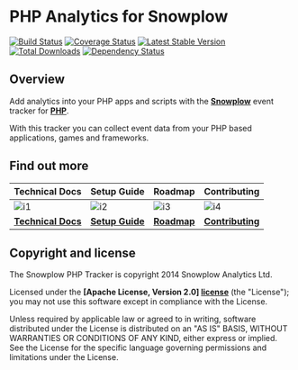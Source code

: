 PHP Analytics for Snowplow
==========================
[![Build Status][travis-image]][travis]
[![Coverage Status][coveralls-image]][coveralls]
[![Latest Stable Version][packagist-image-1]][packagist-1]
[![Total Downloads][packagist-image-2]][packagist-2]
[![Dependency Status][versioneye-image]][versioneye]

## Overview

Add analytics into your PHP apps and scripts with the **[Snowplow][1]** event tracker for **[PHP][2]**.

With this tracker you can collect event data from your PHP based applications, games and frameworks.

## Find out more

| Technical Docs                  | Setup Guide               | Roadmap                 | Contributing                      |
|---------------------------------|---------------------------|-------------------------|-----------------------------------|
| ![i1][techdocs-image]           | ![i2][setup-image]        | ![i3][roadmap-image]    | ![i4][contributing-image]         |
| **[Technical Docs][techdocs]**  | **[Setup Guide][setup]**  | **[Roadmap][roadmap]**  | **[Contributing][contributing]**  |

## Copyright and license

The Snowplow PHP Tracker is copyright 2014 Snowplow Analytics Ltd.

Licensed under the **[Apache License, Version 2.0] [license]** (the "License");
you may not use this software except in compliance with the License.

Unless required by applicable law or agreed to in writing, software
distributed under the License is distributed on an "AS IS" BASIS,
WITHOUT WARRANTIES OR CONDITIONS OF ANY KIND, either express or implied.
See the License for the specific language governing permissions and
limitations under the License.

[1]: http://snowplowanalytics.com/
[2]: http://php.net/

[travis]: https://travis-ci.org/snowplow/snowplow-php-tracker
[travis-image]: https://travis-ci.org/snowplow/snowplow-php-tracker.svg?branch=master
[coveralls]: https://coveralls.io/r/snowplow/snowplow-php-tracker?branch=master
[coveralls-image]: https://coveralls.io/repos/snowplow/snowplow-php-tracker/badge.png?branch=master
[versioneye]: https://www.versioneye.com/user/projects/542ac2c1fc3f5c175f000035
[versioneye-image]: https://www.versioneye.com/user/projects/542ac2c1fc3f5c175f000035/badge.svg?style=flat

[packagist-1]: https://packagist.org/packages/snowplow/snowplow-tracker
[packagist-image-1]: https://poser.pugx.org/snowplow/snowplow-tracker/v/stable.png
[packagist-2]: https://packagist.org/packages/snowplow/snowplow-tracker
[packagist-image-2]: https://poser.pugx.org/snowplow/snowplow-tracker/downloads.png

[techdocs-image]: https://d3i6fms1cm1j0i.cloudfront.net/github/images/techdocs.png
[setup-image]: https://d3i6fms1cm1j0i.cloudfront.net/github/images/setup.png
[roadmap-image]: https://d3i6fms1cm1j0i.cloudfront.net/github/images/roadmap.png
[contributing-image]: https://d3i6fms1cm1j0i.cloudfront.net/github/images/contributing.png
[techdocs]: https://github.com/snowplow/snowplow/wiki/PHP-Tracker
[setup]: https://github.com/snowplow/snowplow/wiki/PHP-Tracker-Setup
[roadmap]: https://github.com/snowplow/snowplow/wiki/PHP-Tracker-Roadmap
[contributing]: https://github.com/snowplow/snowplow/wiki/PHP-Tracker-Contributing

[license]: http://www.apache.org/licenses/LICENSE-2.0
